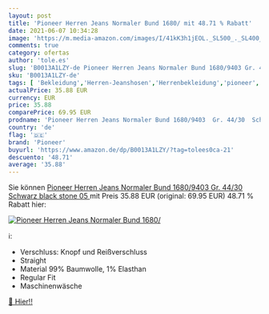 ```yaml
---
layout: post
title: 'Pioneer Herren Jeans Normaler Bund 1680/ mit 48.71 % Rabatt'
date: 2021-06-07 10:34:28
image: 'https://m.media-amazon.com/images/I/41kK3h1jEOL._SL500_._SL400_.jpg'
comments: true
category: ofertas
author: 'tole.es'
slug: 'B0013A1LZY-de Pioneer Herren Jeans Normaler Bund 1680/9403 Gr. 44/30...'
sku: 'B0013A1LZY-de'
tags: [ 'Bekleidung','Herren-Jeanshosen','Herrenbekleidung','pioneer', ]
actualPrice: 35.88 EUR
currency: EUR
price: 35.88
comparePrice: 69.95 EUR
prodname: 'Pioneer Herren Jeans Normaler Bund 1680/9403  Gr. 44/30  Schwarz  black stone 05 '
country: 'de'
flag: '🇩🇪'
brand: 'Pioneer'
buyurl: 'https://www.amazon.de/dp/B0013A1LZY/?tag=tolees0ca-21'
descuento: '48.71'
average: '35.88'
---
```


Sie können [Pioneer Herren Jeans Normaler Bund 1680/9403  Gr. 44/30  Schwarz  black stone 05 ](https://www.amazon.de/dp/B0013A1LZY/?tag=tolees0ca-21) mit Preis 35.88 EUR (original: 69.95 EUR) 48.71 % Rabatt hier:

[![Pioneer Herren Jeans Normaler Bund 1680/](https://m.media-amazon.com/images/I/41kK3h1jEOL._SL500_._SL400_.jpg)](https://www.amazon.de/dp/B0013A1LZY/?tag=tolees0ca-21)

ℹ️:

- Verschluss: Knopf und Reißverschluss
- Straight
- Material 99% Baumwolle, 1% Elasthan
- Regular Fit
- Maschinenwäsche

[🛒 Hier!!](https://www.amazon.de/dp/B0013A1LZY/?tag=tolees0ca-21)
